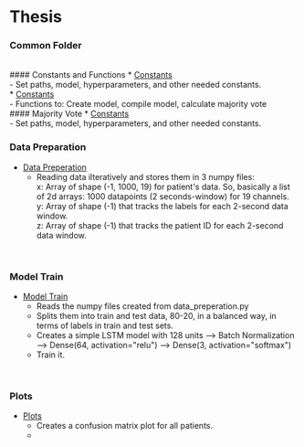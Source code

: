 # Thesis

### Common Folder
<br>
#### Constants and Functions
* <a href="https://github.com/Ggkenios/thesis/blob/main/common/constants.py">Constants</a> <br>
   - Set paths, model, hyperparameters, and other needed constants.
<br>
* <a href="https://github.com/Ggkenios/thesis/blob/main/common/support_functions.py">Constants</a> <br>
   - Functions to: Create model, compile model, calculate majority vote
<br>
#### Majority Vote
* <a href="https://github.com/Ggkenios/thesis/blob/main/common/patient_validation.py">Constants</a> <br>
   - Set paths, model, hyperparameters, and other needed constants.
<br>

### Data Preparation

* <a href="https://github.com/Ggkenios/thesis/blob/main/data_preperation.py">Data Preperation</a> <br>
   - Reading data ilteratively and stores them in 3 numpy files: <br>
      x: Array of shape (-1, 1000, 19) for patient's data. So, basically a list of 2d arrays: 1000 datapoints (2 seconds-window) for 19 channels. <br>
      y: Array of shape (-1) that tracks the labels for each 2-second data window. <br>
      z: Array of shape (-1) that tracks the patient ID for each 2-second data window. <br>

<br>

### Model Train
* <a href="https://github.com/Ggkenios/thesis/blob/main/model_train.py">Model Train</a> <br>
   - Reads the numpy files created from data_preperation.py
   - Splits them into train and test data, 80-20, in a balanced way, in terms of labels in train and test sets.
   - Creates a simple LSTM model with 128 units --> Batch Normalization --> Dense(64, activation="relu") --> Dense(3, activation="softmax")
   - Train it.

<br>

### Plots
* <a href="https://github.com/Ggkenios/thesis/blob/main/plots.py">Plots</a> <br>
   - Creates a confusion matrix plot for all patients.
   - 
<br>
